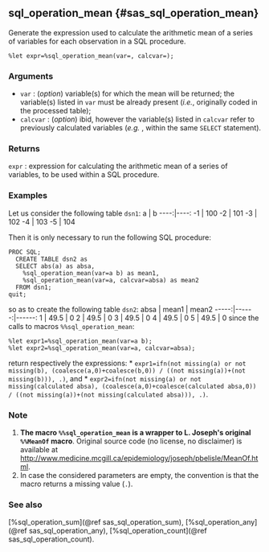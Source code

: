 ## sql_operation_mean {#sas_sql_operation_mean}
Generate the expression used to calculate the arithmetic mean of a series of variables for 
each observation in a SQL procedure.

	%let expr=%sql_operation_mean(var=, calcvar=);

### Arguments
* `var` : (_option_) variable(s) for which the mean will be returned; the variable(s) listed in
	`var` must be already present (_i.e._, originally coded in the processed table);
* `calcvar` : (_option_) ibid, however the variable(s) listed in `calcvar` refer to previously calculated 
	variables (_e.g._ , within the same `SELECT` statement).

### Returns
`expr` : expression for calculating the arithmetic mean of a series of variables, to be used 
	within a SQL procedure.

### Examples
Let us consider the following table `dsn1`:
  a  |  b 
----:|----:
 -1	 | 100
 -2	 | 101
 -3	 | 102
 -4	 | 103
 -5	 | 104

Then it is only necessary to run the following SQL procedure:

	PROC SQL;
	  CREATE TABLE dsn2 as
	  SELECT abs(a) as absa,
	  	%sql_operation_mean(var=a b) as mean1,
	  	%sql_operation_mean(var=a, calcvar=absa) as mean2
	  FROM dsn1;
	quit; 

so as to create the following table `dsn2`:
 absa | mean1 | mean2 
-----:|------:|------:
  1	  | 49.5  |  0
  2	  | 49.5  |  0
  3	  | 49.5  |  0
  4	  | 49.5  |  0
  5   | 49.5  |  0
since the calls to macros `%%sql_operation_mean`: 

	%let expr1=%sql_operation_mean(var=a b);
	%let expr2=%sql_operation_mean(var=a, calcvar=absa);

return respectively the expressions: 
	* `expr1=ifn(not missing(a) or not missing(b), (coalesce(a,0)+coalesce(b,0)) / ((not missing(a))+(not missing(b))), .)`, and 
	* `expr2=ifn(not missing(a) or not missing(calculated absa), (coalesce(a,0)+coalesce(calculated absa,0)) / ((not missing(a))+(not missing(calculated absa))), .)`.

### Note
1. **The macro `%%sql_operation_mean` is  a wrapper to L. Joseph's original `%%MeanOf` macro**. 
Original source code (no license, no disclaimer) is available at 
<http://www.medicine.mcgill.ca/epidemiology/joseph/pbelisle/MeanOf.html>.
2. In case the considered parameters are empty, the convention is that the macro returns a 
missing value (`.`).

### See also
[%sql_operation_sum](@ref sas_sql_operation_sum), [%sql_operation_any](@ref sas_sql_operation_any), 
[%sql_operation_count](@ref sas_sql_operation_count).
